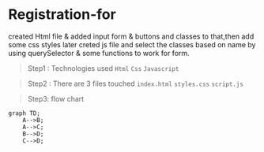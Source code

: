 # Registration-for
created Html file & added input form & buttons and classes to that,then add some css styles later creted js file and select the classes based on name by using querySelector & some functions to work for form. 


>Step1 : Technologies used 
`Html` `Css` `Javascript`

>Step2 : There are 3 files touched
`index.html` `styles.css` `script.js`

>Step3: flow chart

```mermaid
graph TD;
    A-->B;
    A-->C;
    B-->D;
    C-->D;
